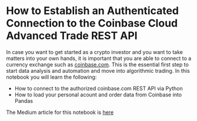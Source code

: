 # How to Establish an Authenticated Connection to the Coinbase Cloud Advanced Trade REST API

In case you want to get started as a crypto investor and you want to take matters into your own hands, it is important that you are able to connect to a currency exchange such as [coinbase.com](https://coinbase.com). This is the essential first step to start data analysis and automation and move into algorithmic trading. In this notebook you will learn the following:

- How to connect to the authorized coinbase.com REST API via Python
- How to load your personal acount and order data from Coinbase into Pandas

The Medium article for this notebook is [here](https://medium.com/coinmonks/how-to-authenticate-with-your-coinbase-cloud-account-via-rest-api-in-python-b483582c76c5)
